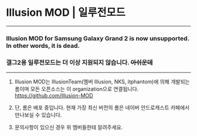 
# Illusion MOD | 일루전모드
-------

### Illusion MOD for Samsung Galaxy Grand 2 is now unsupported. In other words, it is dead.
### 갤그2용 일루전모드는 더 이상 지원되지 않습니다. ~~아쉬운데~~ 

-------

1. Illusion MOD는 IllusionTeam(멤버 Illusion, NKS, itphantom)에 의해 개발되는 롬이며 모든 오픈소스는 이 organization으로 연결됩니다.
https://github.com/Illusion-MOD

2. 단, 롬은 배포 중입니다. 현재 가장 최신 버전의 롬은 네이버 안드로캐스트 카페에서 만나보실 수 있습니다.

3. 문의사항이 있으신 경우 위 멤버들한테 알려주세요.
